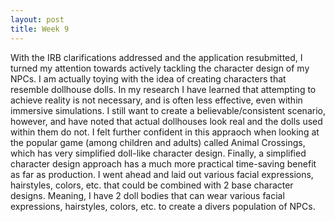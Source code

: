 ```yaml
---
layout: post
title: Week 9
---
```


With the IRB clarifications addressed and the application resubmitted, I turned my attention towards actively tackling the character design of my NPCs. I am actually toying with the idea of creating characters that resemble dollhouse dolls. In my research I have learned that attempting to achieve reality is not necessary, and is often less effective, even within immersive simulations. I still want to create a believable/consistent scenario, however, and have noted that actual dollhouses look real and the dolls used within them do not. I felt further confident in this appraoch when looking at the popular game (among children and adults) called Animal Crossings, which has very simplified doll-like character design. Finally, a simplified character design approach has a much more practical time-saving benefit as far as production. I went ahead and laid out various facial expressions, hairstyles, colors, etc. that could be combined with 2 base character designs.  Meaning, I have 2 doll bodies that can wear various facial expressions, hairstyles, colors, etc. to create a divers population of NPCs.
